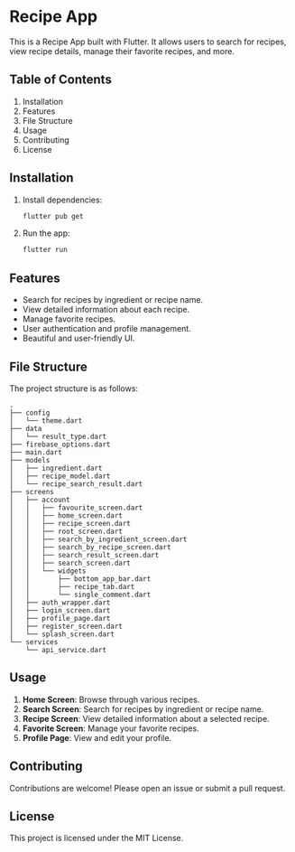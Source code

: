 # Recipe App

This is a Recipe App built with Flutter. It allows users to search for recipes, view recipe details, manage their favorite recipes, and more.

## Table of Contents

1. Installation
2. Features
3. File Structure
4. Usage
5. Contributing
6. License

## Installation

1. Install dependencies:
    ```bash
    flutter pub get
    ```

2. Run the app:
    ```bash
    flutter run
    ```

## Features

- Search for recipes by ingredient or recipe name.
- View detailed information about each recipe.
- Manage favorite recipes.
- User authentication and profile management.
- Beautiful and user-friendly UI.

## File Structure

The project structure is as follows:

```
.
├── config
│   └── theme.dart
├── data
│   └── result_type.dart
├── firebase_options.dart
├── main.dart
├── models
│   ├── ingredient.dart
│   ├── recipe_model.dart
│   └── recipe_search_result.dart
├── screens
│   ├── account
│   │   ├── favourite_screen.dart
│   │   ├── home_screen.dart
│   │   ├── recipe_screen.dart
│   │   ├── root_screen.dart
│   │   ├── search_by_ingredient_screen.dart
│   │   ├── search_by_recipe_screen.dart
│   │   ├── search_result_screen.dart
│   │   ├── search_screen.dart
│   │   └── widgets
│   │       ├── bottom_app_bar.dart
│   │       ├── recipe_tab.dart
│   │       └── single_comment.dart
│   ├── auth_wrapper.dart
│   ├── login_screen.dart
│   ├── profile_page.dart
│   ├── register_screen.dart
│   └── splash_screen.dart
└── services
    └── api_service.dart
```

## Usage

1. **Home Screen**: Browse through various recipes.
2. **Search Screen**: Search for recipes by ingredient or recipe name.
3. **Recipe Screen**: View detailed information about a selected recipe.
4. **Favorite Screen**: Manage your favorite recipes.
5. **Profile Page**: View and edit your profile.

## Contributing

Contributions are welcome! Please open an issue or submit a pull request.

## License

This project is licensed under the MIT License.
